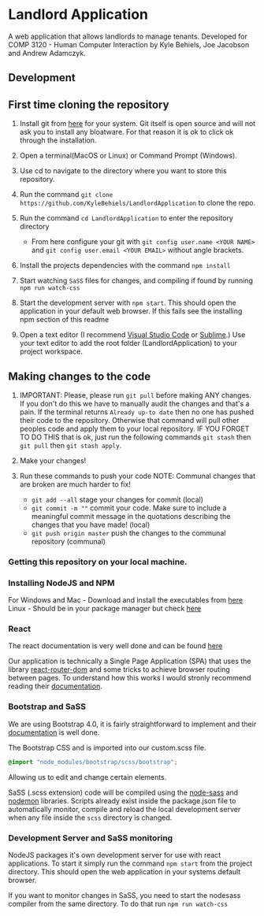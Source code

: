 # Landlord Application


A web application that allows landlords to manage tenants. Developed for COMP 3120 - Human Computer Interaction by Kyle Behiels, Joe Jacobson and Andrew Adamczyk.

## Development


## First time cloning the repository


1. Install git from [here](https://git-scm.com/downloads) for your system. Git itself is open source and will not ask you to install any bloatware. For that reason it is ok to click ok through the installation.

2. Open a terminal(MacOS or Linux) or Command Prompt (Windows).

3. Use cd to navigate to the directory where you want to store this repository.  

4. Run the command `git clone https://github.com/KyleBehiels/LandlordApplication` to clone the repo.

5. Run the command `cd LandlordApplication` to enter the repository directory
    - From here configure your git with `git config user.name <YOUR NAME>` and `git config user.email <YOUR EMAIL>` without angle brackets.
6. Install the projects dependencies with the command `npm install`

6. Start watching `SaSS` files for changes, and compiling if found by running `npm run watch-css`

7. Start the development server with `npm start`. This should open the application in your default web browser.
    If this fails see the installing npm section of this readme
8. Open a text editor (I recommend [Visual Studio Code](https://code.visualstudio.com/) or [Sublime](https://www.sublimetext.com/).) Use your text editor to add the root folder (LandlordApplication) to your project workspace.

## Making changes to the code

1. IMPORTANT: Please, please run `git pull` before making ANY changes. If you don't do this we have to manually audit the changes and that's a pain. If the terminal returns `Already up-to date` then no one has pushed their code to the repository. Otherwise that command will pull other peoples code and apply them to your local repository. IF YOU FORGET TO DO THIS that is ok, just run the following commands `git stash` then `git pull` then `git stash apply`.

2. Make your changes!

3. Run these commands to push your code NOTE: Communal changes that are broken are much harder to fix! 
    - `git add --all` stage your changes for commit (local)
    - `git commit -m ""` commit your code. Make sure to include a meaningful commit message in the quotations describing the changes that you have made! (local)
    - `git push origin master` push the changes to the communal repository (communal)


### Getting this repository on your local machine.

### Installing NodeJS and NPM


For Windows and Mac - Download and install the executables from [here](https://nodejs.org/en/download/)
Linux - Should be in your package manager but check [here](https://nodejs.org/en/download/package-manager/)

### React

The react documentation is very well done and can be found [here](https://reactjs.org/docs/getting-started.html)

Our application is technically a Single Page Application (SPA) that uses the library [react-router-dom](https://www.npmjs.com/package/react-router-dom) and some tricks to achieve browser routing between pages. To understand how this works I would stronly recommend reading their [documentation](https://reacttraining.com/react-router/).

### Bootstrap and SaSS

We are using Bootstrap 4.0, it is fairly straightforward to implement and their [documentation](https://getbootstrap.com/docs/4.0/getting-started/introduction/) is well done.

The Bootstrap CSS and is imported into our custom.scss file.

```scss
@import "node_modules/bootstrap/scss/bootstrap";
```

Allowing us to edit and change certain elements. 

SaSS (.scss extension) code will be compiled using the [node-sass](https://www.npmjs.com/package/node-sass) and [nodemon](https://nodemon.io/) libraries. Scripts already exist inside the package.json file to automatically monitor, compile and reload the local development server when any file inside the `scss` directory is changed. 

### Development Server and SaSS monitoring 

NodeJS packages it's own development server for use with react applications. To start it simply run the command `npm start` from the project directory. This should open the web application in your systems default browser. 

If you want to monitor changes in SaSS, you need to start the nodesass compiler from the same directory. To do that run `npm run watch-css`



